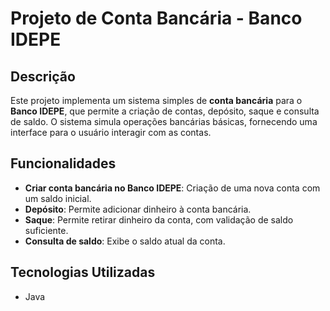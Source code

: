 # Projeto de Conta Bancária - **Banco IDEPE**

## Descrição

Este projeto implementa um sistema simples de **conta bancária** para o **Banco IDEPE**, que permite a criação de contas, depósito, saque e consulta de saldo. O sistema simula operações bancárias básicas, fornecendo uma interface para o usuário interagir com as contas. <br>

## Funcionalidades

- **Criar conta bancária no Banco IDEPE**: Criação de uma nova conta com um saldo inicial. <br>
- **Depósito**: Permite adicionar dinheiro à conta bancária. <br>
- **Saque**: Permite retirar dinheiro da conta, com validação de saldo suficiente. <br>
- **Consulta de saldo**: Exibe o saldo atual da conta. <br>

## Tecnologias Utilizadas

- Java


